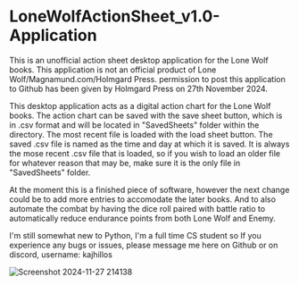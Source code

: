 # LoneWolfActionSheet_v1.0-Application

This is an unofficial action sheet desktop application for the Lone Wolf books. This application is not an official product of Lone Wolf/Magnamund.com/Holmgard Press. permission to post this application to Github has been given by Holmgard Press on 27th November 2024.

This desktop application acts as a digital action chart for the Lone Wolf books. The action chart can be saved with the save sheet button, which is in .csv format and will be located in "SavedSheets" folder within the directory. The most recent file is loaded with the load sheet button. The saved .csv file is named as the time and day at which it is saved. It is always the mose recent .csv file that is loaded, so if you wish to load an older file for whatever reason that may be, make sure it is the only file in "SavedSheets" folder.

At the moment this is a finished piece of software, however the next change could be to add more entries to accomodate the later books. And to also automate the combat by having the dice roll paired with battle ratio to automatically reduce endurance points from both Lone Wolf and Enemy.

I'm still somewhat new to Python, I'm a full time CS student so If you experience any bugs or issues, please message me here on Github or on discord, username: kajhillos

![Screenshot 2024-11-27 214138](https://github.com/user-attachments/assets/ad90fdf5-ac04-4fe1-bd07-a5e67a3a4813)

